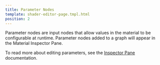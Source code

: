 ```yaml
---
title: Parameter Nodes
template: shader-editor-page.tmpl.html
position: 2
---
```


Parameter nodes are input nodes that allow values in the material to be configurable at runtime. Parameter nodes added to a graph will appear in the Material Inspector Pane.

To read more about editing parameters, see the [Inspector Pane][1] documentation.

[1]: /shader-editor/window-layout/inspector-pane
